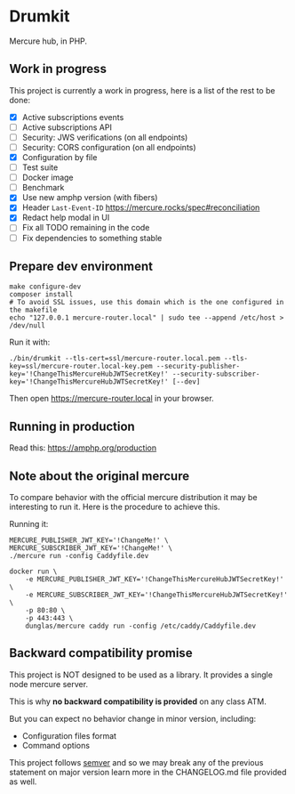 Drumkit
=======

Mercure hub, in PHP.

Work in progress
----------------

This project is currently a work in progress, here is a list of the rest to be done:

- [x] Active subscriptions events
- [ ] Active subscriptions API
- [ ] Security: JWS verifications (on all endpoints)
- [ ] Security: CORS configuration (on all endpoints)
- [x] Configuration by file
- [ ] Test suite
- [ ] Docker image
- [ ] Benchmark
- [x] Use new amphp version (with fibers)
- [x] Header `Last-Event-ID` https://mercure.rocks/spec#reconciliation
- [x] Redact help modal in UI
- [ ] Fix all TODO remaining in the code
- [ ] Fix dependencies to something stable

Prepare dev environment
-----------------------

```
make configure-dev
composer install
# To avoid SSL issues, use this domain which is the one configured in the makefile
echo "127.0.0.1	mercure-router.local" | sudo tee --append /etc/host > /dev/null
```

Run it with:

```
./bin/drumkit --tls-cert=ssl/mercure-router.local.pem --tls-key=ssl/mercure-router.local-key.pem --security-publisher-key='!ChangeThisMercureHubJWTSecretKey!' --security-subscriber-key='!ChangeThisMercureHubJWTSecretKey!' [--dev]
```

Then open https://mercure-router.local in your browser.


Running in production
---------------------

Read this: https://amphp.org/production


Note about the original mercure
-------------------------------

To compare behavior with the official mercure distribution it may be interesting to run it. Here is the
procedure to achieve this.

Running it:

```
MERCURE_PUBLISHER_JWT_KEY='!ChangeMe!' \ 
MERCURE_SUBSCRIBER_JWT_KEY='!ChangeMe!' \
./mercure run -config Caddyfile.dev
```


```
docker run \
    -e MERCURE_PUBLISHER_JWT_KEY='!ChangeThisMercureHubJWTSecretKey!' \                                               
    -e MERCURE_SUBSCRIBER_JWT_KEY='!ChangeThisMercureHubJWTSecretKey!' \              
    -p 80:80 \                                                
    -p 443:443 \
    dunglas/mercure caddy run -config /etc/caddy/Caddyfile.dev
```

Backward compatibility promise
------------------------------

This project is NOT designed to be used as a library. It provides a single node mercure server.

This is why **no backward compatibility is provided** on any class ATM.

But you can expect no behavior change in minor version, including:
- Configuration files format
- Command options

This project follows [semver](https://semver.org/) and so we may break any of the previous statement on major version
learn more in the CHANGELOG.md file provided as well.
